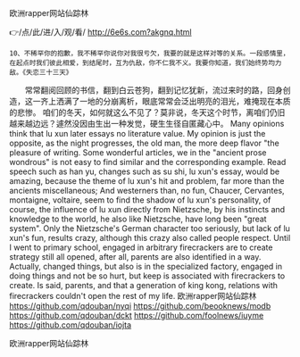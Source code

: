 
欧洲rapper网站仙踪林




👉/点/此/进/入/观/看/ http://6e6s.com?akgnq.html




	10、不稀罕你的抱歉，我不稀罕你说你对我很亏欠，我要的就是这样对等的关系。一段感情里，在起点时我们彼此相爱，到结尾时，互为仇敌，你不仁我不义。我要你知道，我们始终势均力敌。《失恋三十三天》
　　常常翻阅回顾的书信，翻到白云苍狗，翻到记忆犹新，流过来时的路，回身创造，这一齐上洒满了一地的分崩离析，眼底常常会泛出明亮的泪光，难掩现在本质的悲惨。
咱们的冬天，如何就这么不见了？莫非说，冬天这个时节，离咱们仍旧越来越边远？遽然没因由生出一种发觉，硬生生径自匿藏心中。
Many opinions think that lu xun later essays no literature value.
My opinion is just the opposite, as the night progresses, the old man, the more deep flavor "the pleasure of writing.
Some wonderful articles, we in the "ancient prose wondrous" is not easy to find similar and the corresponding example.
Read speech such as han yu, changes such as su shi, lu xun's essay, would be amazing, because the theme of lu xun's hit and problem, far more than the ancients miscellaneous;
And westerners than, no fun, Chaucer, Cervantes, montaigne, voltaire, seem to find the shadow of lu xun's personality, of course, the influence of lu xun directly from Nietzsche, by his instincts and knowledge to the world, he also like Nietzsche, have long been "great system".
Only the Nietzsche's German character too seriously, but lack of lu xun's fun, results crazy, although this crazy also called people respect.
Until I went to primary school, engaged in arbitrary firecrackers are to create strategy still all opened, after all, parents are also identified in a way.
Actually, changed things, but also is in the specialized factory, engaged in doing things and not be so hurt, but keep is associated with firecrackers to create.
Is said, parents, and that a generation of king kong, relations with firecrackers couldn't open the rest of my life.
欧洲rapper网站仙踪林 https://github.com/qdouban/nyqi
https://github.com/beooknews/modb
https://github.com/qdouban/dckt
https://github.com/foolnews/iuyme
https://github.com/qdouban/iojta





欧洲rapper网站仙踪林
